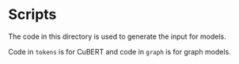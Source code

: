 # Scripts

The code in this directory is used to generate the input for models.

Code in `tokens` is for CuBERT and code in `graph` is for graph models.

